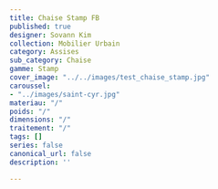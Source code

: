 ```yaml
---
title: Chaise Stamp FB
published: true
designer: Sovann Kim
collection: Mobilier Urbain
category: Assises
sub_category: Chaise
gamme: Stamp
cover_image: "../../images/test_chaise_stamp.jpg"
caroussel:
- "../images/saint-cyr.jpg"
materiau: "/"
poids: "/"
dimensions: "/"
traitement: "/"
tags: []
series: false
canonical_url: false
description: ''

---
```

